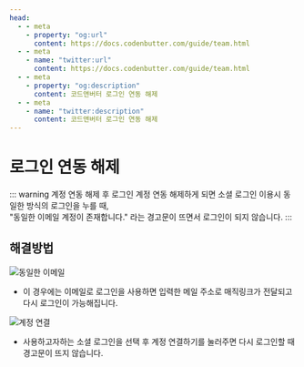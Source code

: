 ```yaml
---
head:
  - - meta
    - property: "og:url"
      content: https://docs.codenbutter.com/guide/team.html
  - - meta
    - name: "twitter:url"
      content: https://docs.codenbutter.com/guide/team.html
  - - meta
    - property: "og:description"
      content: 코드앤버터 로그인 연동 해제
  - - meta
    - name: "twitter:description"
      content: 코드앤버터 로그인 연동 해제
---
```


# 로그인 연동 해제

::: warning 계정 연동 해제 후 로그인
계정 연동 해제하게 되면 소셜 로그인 이용시 동일한 방식의 로그인을 누를 때, <br/>
"동일한 이메일 계정이 존재합니다." 라는 경고문이 뜨면서 로그인이 되지 않습니다.
:::

## 해결방법

![동일한 이메일](./imgs/unlink-login/section_1.png)

- 이 경우에는 이메일로 로그인을 사용하면 입력한 메일 주소로 매직링크가 전달되고 다시 로그인이 가능해집니다.

![계정 연결](./imgs/unlink-login/section_2.png)

- 사용하고자하는 소셜 로그인을 선택 후 계정 연결하기를 눌러주면 다시 로그인할 때 경고문이 뜨지 않습니다.
